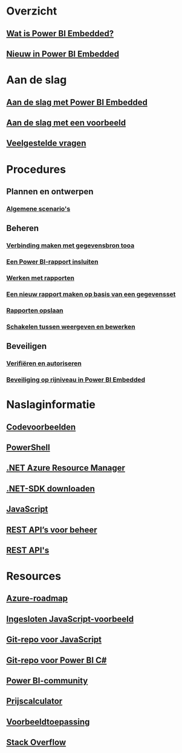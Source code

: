 # Overzicht
## [Wat is Power BI Embedded?](power-bi-embedded-what-is-power-bi-embedded.md)
## [Nieuw in Power BI Embedded](power-bi-embedded-whats-new.md)

# Aan de slag
## [Aan de slag met Power BI Embedded](power-bi-embedded-get-started.md)
## [Aan de slag met een voorbeeld](power-bi-embedded-get-started-sample.md)
## [Veelgestelde vragen](power-bi-embedded-faq.md)

# Procedures
## Plannen en ontwerpen
### [Algemene scenario's](power-bi-embedded-scenarios.md)

## Beheren
### [Verbinding maken met gegevensbron tooa](power-bi-embedded-connect-datasource.md)
### [Een Power BI-rapport insluiten](power-bi-embedded-embed-report.md)
### [Werken met rapporten](power-bi-embedded-interact-with-reports.md)
### [Een nieuw rapport maken op basis van een gegevensset](power-bi-embedded-create-report-from-dataset.md)
### [Rapporten opslaan](power-bi-embedded-save-reports.md)
### [Schakelen tussen weergeven en bewerken](power-bi-embedded-toggle-mode.md)

## Beveiligen
### [Verifiëren en autoriseren](power-bi-embedded-app-token-flow.md)
### [Beveiliging op rijniveau in Power BI Embedded](power-bi-embedded-rls.md)

# Naslaginformatie
## [Codevoorbeelden](https://azure.microsoft.com/en-us/resources/samples/?service=power-bi-embedded)
## [PowerShell](/powershell/module/azurerm.powerbiembedded)
## [.NET Azure Resource Manager](/dotnet/api/microsoft.azure.management.powerbiembedded)
## [.NET-SDK downloaden](https://www.nuget.org/profiles/powerbi)
## [JavaScript](https://github.com/Microsoft/PowerBI-JavaScript/wiki)
## [REST API’s voor beheer](/rest/api/powerbiembedded/)
## [REST API's](https://msdn.microsoft.com/library/azure/mt711507.aspx)


# Resources
## [Azure-roadmap](https://azure.microsoft.com/roadmap/?category=intelligence-analytics)
## [Ingesloten JavaScript-voorbeeld](https://microsoft.github.io/PowerBI-JavaScript/demo/)
## [Git-repo voor JavaScript](https://github.com/Microsoft/PowerBI-JavaScript)
## [Git-repo voor Power BI C#](https://github.com/Microsoft/PowerBI-CSharp)
## [Power BI-community](http://community.powerbi.com/t5/Developer/bd-p/Developer)
## [Prijscalculator](https://azure.microsoft.com/pricing/calculator/)
## [Voorbeeldtoepassing](https://github.com/Azure-Samples/power-bi-embedded-integrate-report-into-web-app/)
## [Stack Overflow](http://stackoverflow.com/questions/tagged/powerbi)
